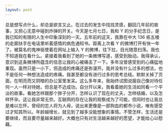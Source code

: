```yaml
---
layout: post
---
```


总是想写点什么，却总是欲言又止。在过去的发生中找找灵感，翻回几年前的故事，又担心无意中碰到炸弹的开关。今天是七月七日，我和 Y 的分手纪念日，是我已知的有限的人生中印象深刻的一天。五年前的这天，我靠在中大 136 栋五楼的走廊扶手在电话里听着感情的病危通知书。距离上次看 Y 的微博打开有快一年了。被莫名的鬼神驱使着在网址上输入 Y 的微博，往下拉，目光随意扫荡。我也不知道我在看什么。紧接着我看到了她的一条微博写道，感受到胎动。我得承认，意识到这条微博所蕴含的信息让我的心被痛击了一下。多年没曾感受到的心痛猛地重现。虽然只是一小下，但造成的疼痛还是弥漫开。我并没有什么过多的想法，也不是任何一种想法造成的疼痛。我甚至都没有进行过多的思考总结。默默关掉了页面，在明亮而又阴暗的办公室里发呆。这么多年来，我始终试图说服自己像对待任何一人一样对待她，但总是不近成功。自分开以来，我看着她的生活如同看一个平淡的故事。看她怎样跟那个胖子分开，怎样认识了现在的丈夫，怎样结婚，以及怎样怀孕。这让我非常无奈。互联网的存在让我的观察成为了可能，但同时也让我总是难以忘怀。曾经的恋人将为人母，说出来更像是一部狗血的都市小说，唯有感受过才知其所以。年龄越增长，就见到了越多没能想象的事情。不管怎样，生活还是要继续，而且要尽量越来越好。大概也只有对生活越来越好的愿望，才能给心以慰藉。
